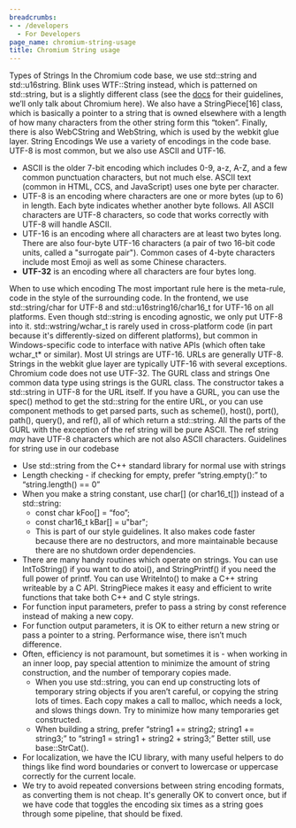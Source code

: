```yaml
---
breadcrumbs:
- - /developers
  - For Developers
page_name: chromium-string-usage
title: Chromium String usage
---
```


Types of Strings
In the Chromium code base, we use std::string and std::u16string. Blink uses
WTF::String instead, which is patterned on std::string, but is a slightly
different class (see the
[docs](https://chromium.googlesource.com/chromium/src/+/HEAD/third_party/blink/renderer/platform/wtf/text/README.md)
for their guidelines, we’ll only talk about Chromium here). We also have a
StringPiece\[16\] class, which is basically a pointer to a string that is owned
elsewhere with a length of how many characters from the other string form this
“token”. Finally, there is also WebCString and WebString, which is used by the
webkit glue layer.
String Encodings
We use a variety of encodings in the code base. UTF-8 is most common, but we
also use ASCII and UTF-16.

*   ASCII is the older 7-bit encoding which includes 0-9, a-z, A-Z, and
            a few common punctuation characters, but not much else. ASCII text
            (common in HTML, CCS, and JavaScript) uses one byte per character.
*   UTF-8 is an encoding where characters are one or more bytes (up to
            6) in length. Each byte indicates whether another byte follows. All
            ASCII characters are UTF-8 characters, so code that works correctly
            with UTF-8 will handle ASCII.
*   UTF-16 is an encoding where all characters are at least two bytes
            long. There are also four-byte UTF-16 characters (a pair of two
            16-bit code units, called a "surrogate pair"). Common cases of
            4-byte characters include most Emoji as well as some Chinese
            characters.
*   **UTF-32** is an encoding where all characters are four bytes long.

When to use which encoding
The most important rule here is the meta-rule, code in the style of the
surrounding code. In the frontend, we use std::string/char for UTF-8 and
std::u16string16/char16_t for UTF-16 on all platforms. Even though std::string
is encoding agnostic, we only put UTF-8 into it. std::wstring/wchar_t is rarely
used in cross-platform code (in part because it's differently-sized on different
platforms), but common in Windows-specific code to interface with native APIs
(which often take wchar_t\* or similar). Most UI strings are UTF-16. URLs are
generally UTF-8. Strings in the webkit glue layer are typically UTF-16 with
several exceptions. Chromium code does not use UTF-32.
The GURL class and strings
One common data type using strings is the GURL class. The constructor takes a
std::string in UTF-8 for the URL itself. If you have a GURL, you can use the
spec() method to get the std::string for the entire URL, or you can use
component methods to get parsed parts, such as scheme(), host(), port(), path(),
query(), and ref(), all of which return a std::string. All the parts of the GURL
with the exception of the ref string will be pure ASCII. The ref string *may*
have UTF-8 characters which are not also ASCII characters.
Guidelines for string use in our codebase

*   Use std::string from the C++ standard library for normal use with
            strings
*   Length checking - if checking for empty, prefer “string.empty():” to
            “string.length() == 0”
*   When you make a string constant, use char\[\] (or char16_t\[\])
            instead of a std::string:
    *   const char kFoo\[\] = “foo”;
    *   const char16_t kBar\[\] = u"bar";
    *   This is part of our style guidelines. It also makes code faster
                because there are no destructors, and more maintainable because
                there are no shutdown order dependencies.
*   There are many handy routines which operate on strings. You can use
            IntToString() if you want to do atoi(), and StringPrintf() if you
            need the full power of printf. You can use WriteInto() to make a C++
            string writeable by a C API. StringPiece makes it easy and efficient
            to write functions that take both C++ and C style strings.
*   For function input parameters, prefer to pass a string by const
            reference instead of making a new copy.
*   For function output parameters, it is OK to either return a new
            string or pass a pointer to a string. Performance wise, there isn’t
            much difference.
*   Often, efficiency is not paramount, but sometimes it is - when
            working in an inner loop, pay special attention to minimize the
            amount of string construction, and the number of temporary copies
            made.
    *   When you use std::string, you can end up constructing lots of
                temporary string objects if you aren’t careful, or copying the
                string lots of times. Each copy makes a call to malloc, which
                needs a lock, and slows things down. Try to minimize how many
                temporaries get constructed.
    *   When building a string, prefer “string1 += string2; string1 +=
                string3;” to “string1 = string1 + string2 + string3;” Better
                still, use base::StrCat().
*   For localization, we have the ICU library, with many useful helpers
            to do things like find word boundaries or convert to lowercase or
            uppercase correctly for the current locale.
*   We try to avoid repeated conversions between string encoding
            formats, as converting them is not cheap. It's generally OK to
            convert once, but if we have code that toggles the encoding six
            times as a string goes through some pipeline, that should be fixed.
